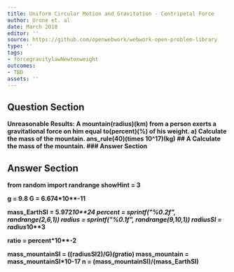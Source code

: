 ```yaml
---
title: Uniform Circular Motion and Gravitation - Centripetal Force
author: Urone et. al
date: March 2018
editor: ''
source: https://github.com/openwebwork/webwork-open-problem-library
type: ''
tags:
- forcegravitylawNewtonweight
outcomes:
- TBD
assets: ''
---
```


## Question Section 

<b>
<b>Unreasonable Results:<b> A mountain(radius)(km) from a person exerts a gravitational force on him equal to(percent)(%) of his weight.
a) Calculate the mass of the mountain.
ans_rule(40)(times 10^17)(kg)
## A
Calculate the mass of the mountain.
### Answer Section


## Answer Section

from random import randrange
showHint = 3

g = 9.8
G = 6.674*10**-11

mass_EarthSI = 5.972*10**24
percent = sprintf("%0.2f", randrange(2,6,1))
radius = sprintf("%0.1f", randrange(9,10,1))
radiusSI = radius*10**3

ratio = percent*10**-2

mass_mountainSI = ((radiusSI**2)/G)*(g*ratio)
mass_mountain = mass_mountainSI*10**-17
n = (mass_mountainSI)/(mass_EarthSI)